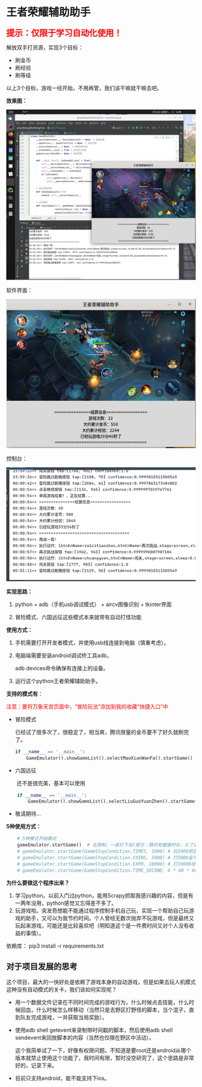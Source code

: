 # 王者荣耀辅助助手

<span style="font-weight:bold;color:red;font-size:22px">提示：仅限于学习自动化使用！</span>

解放双手打资源，实现3个目标：
* 刷金币
* 刷经验
* 刷等级

以上3个目标，游戏一经开始，不用再管，我们该干嘛就干嘛去吧。



**效果图：**

![](./res/stage/result1.png)

软件界面：

![](./res/stage/result2.png)

控制台：

![](./res/stage/consoleResult.png)



**实现思路：**

1. python + adb（手机usb调试模式） + aircv图像识别 + tkinter界面

2. 冒险模式、六国远征这些模式本来就带有自动打怪功能



**使用方式：**

1. 手机需要打开开发者模式，并使用usb线连接到电脑（慎重考虑）。

2. 电脑端需要安装android调试桥工具adb。

      adb devices命令确保有连接上的设备。

3. 运行这个python王者荣耀辅助助手。



**支持的模式有**：

​	<span style="color:red">注意：要将万象天宫页面中，“冒险玩法”添加到我的收藏“快捷入口”中</span>

- 冒险模式

  ​	已经试了很多次了，很稳定了，相当爽，腾讯限量的金币要不了好久就刷完了。

  ```python
  if __name__ == '__main__':
      GameEmulator().showGameList().selectMaoXianWanFa().startGame()
  ```
  
- 六国远征

  ​	还不是很完美，基本可以使用

```python
    if __name__ == '__main__':
        GameEmulator().showGameList().selectLiuGuoYuanZhen().startGame()
```

- 敬请期待...



**5种使用方式：**

```python
    # 5种模式开始模式
    gameEmulator.startGame()  # 无限制，一直打下去(提示：腾讯有健康时长，久了会禁赛，金币每周也是有上限的)
    # gameEmulator.startGame(GameStopCondition.TIMES, 1000) # 玩1000把游戏
    # gameEmulator.startGame(GameStopCondition.COINS, 5000) # 打5000金币
    # gameEmulator.startGame(GameStopCondition.EXPR, 10000) # 打10000经验
    # gameEmulator.startGame(GameStopCondition.TIME_SECOND, 6 * 60 * 60) # 玩6个小时游戏
```



**为什么要做这个程序出来？**

1. 学习python。以前入门过python，能用Scrapy抓取我感兴趣的内容，但是有一两年没用，python感觉又忘得差不多了。
2. 玩游戏啦。突发奇想能不能通过程序控制手机自己玩，实现一个帮助自己玩游戏的助手，又可以为我节约时间。个人曾经无数次抛弃不玩游戏，但是最终又玩起来游戏，可能还是比较喜欢吧（明知道这个是一件费时间又对个人没有收益的事情）。

依赖库：
pip3 install -r requirements.txt

## 对于项目发展的思考

​		这个项目，最大的一快好处是依赖了游戏本身的自动游戏，但是如果去玩人机模式这种没有自动模式的关卡，我们该如何实现呢？

- 用一个数据文件记录在不同时间完成的游戏行为，什么时候点击技能，什么时候回血，什么时候怎么样移动（当然只是去野区打野怪的脚本，当个混子，直到队友完成游戏，一并获取当局奖励）。

- 使用adb shell getevent来录制带时间戳的脚本，然后使用adb shell sendevent来回放脚本的内容（当然也仅限在野区中活动）。

  ​	这个我简单试了一下，好像有权限问题。不知道是要root还是android从哪个版本就禁止使用这个功能了，我时间有限，暂时没空研究了，这个思路是非常好的，记录下来。
  
- 目前只支持android，能不能支持下ios。

